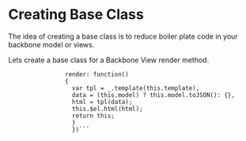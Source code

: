# Creating Base Class

The idea of creating a base class is to reduce boiler plate code in your backbone model or views. 

Lets create a base class for a Backbone View render method.

```Var BaseView = Backbone.View.extend({ 
                render: function()
                {
                  var tpl = _.template(this.template),  
                  data = (this.model) ? this.model.toJSON(): {}, 
                  html = tpl(data); 
                  this.$el.html(html); 
                  return this;
                  }
                  })```
